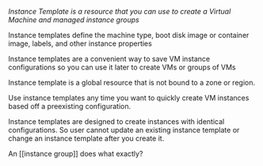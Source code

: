 *Instance Template is a resource that you can use to create a Virtual Machine and managed instance groups*

Instance templates define the machine type, boot disk image or container image, labels, and other instance properties

Instance templates are a convenient way to save VM instance configurations so you can use it later to create
VMs or groups of VMs

Instance template is a global resource that is not bound to a zone or region.

Use instance templates any time you want to quickly create VM instances based off a preexisting configuration.

Instance templates are designed to create instances with identical configurations. So user cannot update an existing instance template or change an instance template after you create it. 

An [[instance group]] does what exactly?